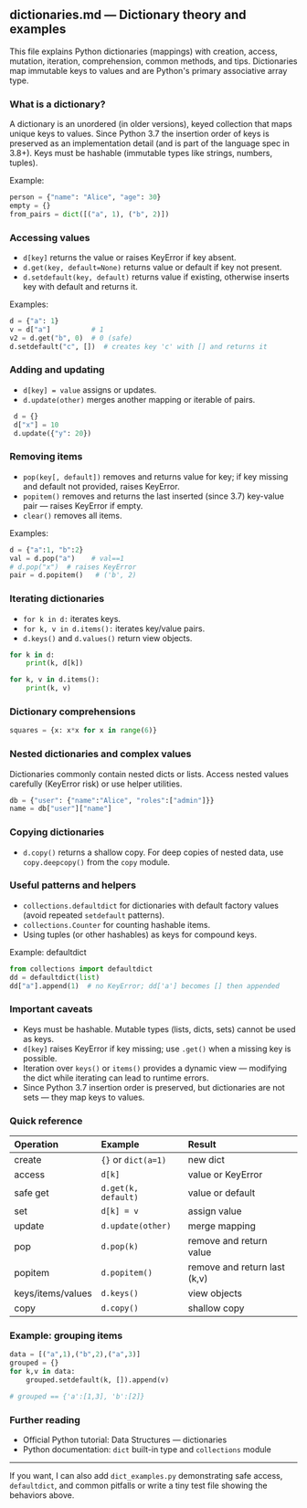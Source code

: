 ## dictionaries.md — Dictionary theory and examples

This file explains Python dictionaries (mappings) with creation, access, mutation, iteration, comprehension, common methods, and tips. Dictionaries map immutable keys to values and are Python's primary associative array type.

### What is a dictionary?

A dictionary is an unordered (in older versions), keyed collection that maps unique keys to values. Since Python 3.7 the insertion order of keys is preserved as an implementation detail (and is part of the language spec in 3.8+). Keys must be hashable (immutable types like strings, numbers, tuples).

Example:

```py
person = {"name": "Alice", "age": 30}
empty = {}
from_pairs = dict([("a", 1), ("b", 2)])
```

### Accessing values

- `d[key]` returns the value or raises KeyError if key absent.
- `d.get(key, default=None)` returns value or default if key not present.
- `d.setdefault(key, default)` returns value if existing, otherwise inserts key with default and returns it.

Examples:

```py
d = {"a": 1}
v = d["a"]          # 1
v2 = d.get("b", 0)  # 0 (safe)
d.setdefault("c", [])  # creates key 'c' with [] and returns it
```

### Adding and updating

- `d[key] = value` assigns or updates.
- `d.update(other)` merges another mapping or iterable of pairs.

```py
 d = {}
 d["x"] = 10
 d.update({"y": 20})
```

### Removing items

- `pop(key[, default])` removes and returns value for key; if key missing and default not provided, raises KeyError.
- `popitem()` removes and returns the last inserted (since 3.7) key-value pair — raises KeyError if empty.
- `clear()` removes all items.

Examples:

```py
d = {"a":1, "b":2}
val = d.pop("a")    # val==1
# d.pop("x")  # raises KeyError
pair = d.popitem()   # ('b', 2)
```

### Iterating dictionaries

- `for k in d:` iterates keys.
- `for k, v in d.items():` iterates key/value pairs.
- `d.keys()` and `d.values()` return view objects.

```py
for k in d:
    print(k, d[k])

for k, v in d.items():
    print(k, v)
```

### Dictionary comprehensions

```py
squares = {x: x*x for x in range(6)}
```

### Nested dictionaries and complex values

Dictionaries commonly contain nested dicts or lists. Access nested values carefully (KeyError risk) or use helper utilities.

```py
db = {"user": {"name":"Alice", "roles":["admin"]}}
name = db["user"]["name"]
```

### Copying dictionaries

- `d.copy()` returns a shallow copy. For deep copies of nested data, use `copy.deepcopy()` from the `copy` module.

### Useful patterns and helpers

- `collections.defaultdict` for dictionaries with default factory values (avoid repeated `setdefault` patterns).
- `collections.Counter` for counting hashable items.
- Using tuples (or other hashables) as keys for compound keys.

Example: defaultdict

```py
from collections import defaultdict
dd = defaultdict(list)
dd["a"].append(1)  # no KeyError; dd['a'] becomes [] then appended
```

### Important caveats

- Keys must be hashable. Mutable types (lists, dicts, sets) cannot be used as keys.
- `d[key]` raises KeyError if key missing; use `.get()` when a missing key is possible.
- Iteration over `keys()` or `items()` provides a dynamic view — modifying the dict while iterating can lead to runtime errors.
- Since Python 3.7 insertion order is preserved, but dictionaries are not sets — they map keys to values.

### Quick reference

Operation | Example | Result
:--|:--|:--
create | `{}` or `dict(a=1)` | new dict
access | `d[k]` | value or KeyError
safe get | `d.get(k, default)` | value or default
set | `d[k] = v` | assign value
update | `d.update(other)` | merge mapping
pop | `d.pop(k)` | remove and return value
popitem | `d.popitem()` | remove and return last (k,v)
keys/items/values | `d.keys()` | view objects
copy | `d.copy()` | shallow copy

### Example: grouping items

```py
data = [("a",1),("b",2),("a",3)]
grouped = {}
for k,v in data:
    grouped.setdefault(k, []).append(v)

# grouped == {'a':[1,3], 'b':[2]}
```

### Further reading

- Official Python tutorial: Data Structures — dictionaries
- Python documentation: `dict` built-in type and `collections` module

---

If you want, I can also add `dict_examples.py` demonstrating safe access, `defaultdict`, and common pitfalls or write a tiny test file showing the behaviors above.
